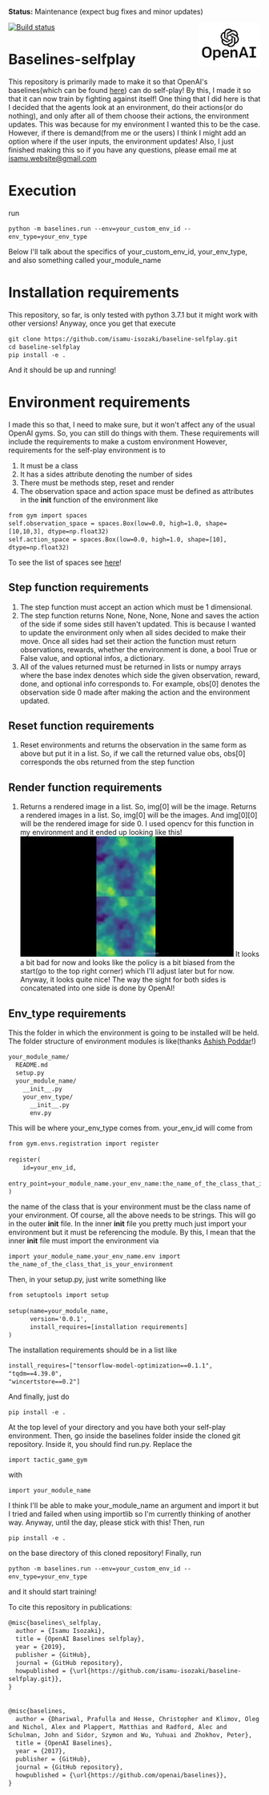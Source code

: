 **Status:** Maintenance (expect bug fixes and minor updates)

<img src="data/logo.jpg" width=25% align="right" /> [![Build status](https://travis-ci.org/openai/baselines.svg?branch=master)](https://travis-ci.org/openai/baselines)

# Baselines-selfplay
This repository is primarily made to make it so that OpenAI's baselines(which can be found [here](https://github.com/openai/baselines)) can do self-play! By this, I made it so that it can now train by fighting against itself! One thing that I did here is that I decided that the agents look at an environment, do their actions(or do nothing), and only after all of them choose their actions, the environment updates. This was because for my environment I wanted this to be the case. However, if there is demand(from me or the users) I think I might add an option where if the user inputs, the environment updates! Also, I just finished making this so if you have any questions, please email me at <isamu.website@gmail.com>
# Execution
run
```
python -m baselines.run --env=your_custom_env_id --env_type=your_env_type
```
Below I'll talk about the specifics of your_custom_env_id, your_env_type, and also something called your_module_name
# Installation requirements
This repository, so far, is only tested with python 3.7.1 but it might work with other versions! Anyway, once you get that execute
```
git clone https://github.com/isamu-isozaki/baseline-selfplay.git
cd baseline-selfplay
pip install -e .
```
And it should be up and running!
# Environment requirements
I made this so that, I need to make sure, but it won't affect any of the usual OpenAI gyms. So, you can still do things with them. 
These requirements will include the requirements to make a custom environment 
However, requirements for the self-play environment is to
1. It must be a class
2. It has a sides attribute denoting the number of sides
3. There must be methods step, reset and render
4. The observation space and action space must be defined as attributes in the __init__ function of the environment like
```
from gym import spaces
self.observation_space = spaces.Box(low=0.0, high=1.0, shape=[10,10,3], dtype=np.float32)
self.action_space = spaces.Box(low=0.0, high=1.0, shape=[10], dtype=np.float32)
```
To see the list of spaces see [here](https://github.com/openai/gym/tree/master/gym/spaces)!
## Step function requirements
1. The step function must accept an action which must be 1 dimensional.
2. The step function returns None, None, None, None and saves the action of the side if some sides still haven't updated. This is because I wanted to update the environment only when all sides decided to make their move. Once all sides had set their action the function must return observations, rewards, whether the environment is done, a bool True or False value, and optional infos, a dictionary. 
3. All of the values returned must be returned in lists or numpy arrays where the base index denotes which side the given observation, reward, done, and optional info corresponds to. For example, obs[0] denotes the observation side 0 made after making the action and the environment updated.
## Reset function requirements
1. Reset environments and returns the observation in the same form as above but put it in a list. So, if we call the returned value obs, obs[0] corresponds the obs returned from the step function
## Render function requirements
1. Returns a rendered image in a list. So, img[0] will be the image. Returns a rendered images in a list. So, img[0] will be the images. And img[0][0] will be the rendered image for side 0. I used opencv for this function in my environment and it ended up looking like this!
![rendered image](examples/render.gif)
It looks a bit bad for now and looks like the policy is a bit biased from the start(go to the top right corner) which I'll adjust later but for now. Anyway, it looks quite nice! The way the sight for both sides is concatenated into one side is done by OpenAI!
## Env_type requirements
This the folder in which the environment is going to be installed will be held. The folder structure of environment modules is like(thanks [Ashish Poddar](https://medium.com/@apoddar573/making-your-own-custom-environment-in-gym-c3b65ff8cdaa)!)
```
your_module_name/
  README.md
  setup.py
  your_module_name/
    __init__.py
    your_env_type/
      __init__.py
      env.py
```
This will be where your_env_type comes from. your_env_id will come from
```
from gym.envs.registration import register

register(
    id=your_env_id,
    entry_point=your_module_name.your_env_name:the_name_of_the_class_that_is_your_environment,
)
```
the name of the class that is your environment must be the class name of your environment.
Of course, all the above needs to be strings. This will go in the outer __init__ file. In the inner __init__ file you pretty much just import your environment but it must be referencing the module. By this, I mean that the inner __init__ file must import the environment via
```
import your_module_name.your_env_name.env import the_name_of_the_class_that_is_your_environment
```
Then, in your setup.py, just write something like
```
from setuptools import setup

setup(name=your_module_name,
      version='0.0.1',
      install_requires=[installation requirements]
)
```
The installation requirements should be in a list like
```
install_requires=["tensorflow-model-optimization==0.1.1",
"tqdm==4.39.0",
"wincertstore==0.2"]
```
And finally, just do
```
pip install -e . 
```
At the top level of your directory and you have both your self-play environment.
Then, go inside the baselines folder inside the cloned git repository. Inside it, you should find run.py. Replace the
```
import tactic_game_gym
```
with 
```
import your_module_name
```
I think I'll be able to make your_module_name an argument and import it but I tried and failed when using importlib so I'm currently thinking of another way. Anyway, until the day, please stick with this!
Then, run
```
pip install -e .
```
on the base directory of this cloned repository!
Finally, run
```
python -m baselines.run --env=your_custom_env_id --env_type=your_env_type
```
and it should start training!

To cite this repository in publications:


    @misc{baselines\_selfplay,
      author = {Isamu Isozaki},
      title = {OpenAI Baselines selfplay},
      year = {2019},
      publisher = {GitHub},
      journal = {GitHub repository},
      howpublished = {\url{https://github.com/isamu-isozaki/baseline-selfplay.git}},
    }


    @misc{baselines,
      author = {Dhariwal, Prafulla and Hesse, Christopher and Klimov, Oleg and Nichol, Alex and Plappert, Matthias and Radford, Alec and Schulman, John and Sidor, Szymon and Wu, Yuhuai and Zhokhov, Peter},
      title = {OpenAI Baselines},
      year = {2017},
      publisher = {GitHub},
      journal = {GitHub repository},
      howpublished = {\url{https://github.com/openai/baselines}},
    }

